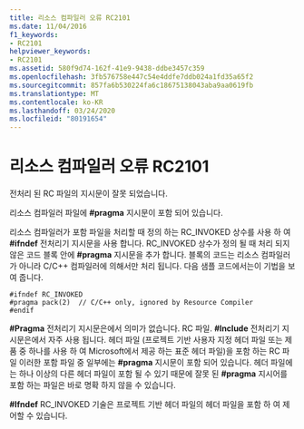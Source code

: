 ```yaml
---
title: 리소스 컴파일러 오류 RC2101
ms.date: 11/04/2016
f1_keywords:
- RC2101
helpviewer_keywords:
- RC2101
ms.assetid: 580f9d74-162f-41e9-9438-ddbe3457c359
ms.openlocfilehash: 3fb576758e447c54e4ddfe7ddb024a1fd35a65f2
ms.sourcegitcommit: 857fa6b530224fa6c18675138043aba9aa0619fb
ms.translationtype: MT
ms.contentlocale: ko-KR
ms.lasthandoff: 03/24/2020
ms.locfileid: "80191654"
---
```

# <a name="resource-compiler-error-rc2101"></a>리소스 컴파일러 오류 RC2101

전처리 된 RC 파일의 지시문이 잘못 되었습니다.

리소스 컴파일러 파일에 **#pragma** 지시문이 포함 되어 있습니다.

리소스 컴파일러가 포함 파일을 처리할 때 정의 하는 RC_INVOKED 상수를 사용 하 여 **#ifndef** 전처리기 지시문을 사용 합니다. RC_INVOKED 상수가 정의 될 때 처리 되지 않은 코드 블록 안에 **#pragma** 지시문을 추가 합니다. 블록의 코드는 리소스 컴파일러가 아니라 C/C++ 컴파일러에 의해서만 처리 됩니다. 다음 샘플 코드에서는이 기법을 보여 줍니다.

```
#ifndef RC_INVOKED
#pragma pack(2)  // C/C++ only, ignored by Resource Compiler
#endif
```

**#Pragma** 전처리기 지시문은에서 의미가 없습니다. RC 파일. **#Include** 전처리기 지시문은에서 자주 사용 됩니다. 헤더 파일 (프로젝트 기반 사용자 지정 헤더 파일 또는 제품 중 하나를 사용 하 여 Microsoft에서 제공 하는 표준 헤더 파일)을 포함 하는 RC 파일 이러한 포함 파일 중 일부에는 **#pragma** 지시문이 포함 되어 있습니다. 헤더 파일에는 하나 이상의 다른 헤더 파일이 포함 될 수 있기 때문에 잘못 된 **#pragma** 지시어를 포함 하는 파일은 바로 명확 하지 않을 수 있습니다.

**#Ifndef** RC_INVOKED 기술은 프로젝트 기반 헤더 파일의 헤더 파일을 포함 하 여 제어할 수 있습니다.
